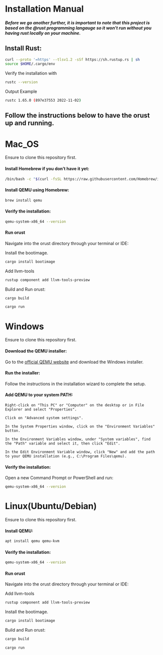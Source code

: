 # Installation Manual

##### Before we go another further, it is important to note that this project is based on the @rust programming langauge so it won't run without you having rust locally on your machine.

## Install Rust:
```sh
curl --proto '=https' --tlsv1.2 -sSf https://sh.rustup.rs | sh
source $HOME/.cargo/env
```
Verify the installation with
```sh
rustc --version
```
Output Example
```sh
rustc 1.65.0 (897e37553 2022-11-02)
```
##                                 Follow the instructions below to have the orust up and running.

# Mac_OS
Ensure to clone this repository first.
#### Install Homebrew if you don’t have it yet:
```sh
/bin/bash -c "$(curl -fsSL https://raw.githubusercontent.com/Homebrew/install/HEAD/install.sh)"
```
#### Install QEMU using Homebrew:
```sh
brew install qemu
```
#### Verify the installation:
```sh
qemu-system-x86_64 --version
```
#### Run orust
Navigate into the orust directory through your terminal or IDE:

Install the bootimage.
```sh
cargo install bootimage
```
Add llvm-tools
```sh
rustup component add llvm-tools-preview
```
Build and Run orust:

```sh
cargo build
```
```sh
cargo run
```
# Windows
Ensure to clone this repository first.

#### Download the QEMU installer:
Go to the [official QEMU website](https://www.qemu.org/download/#windows) and download the Windows installer.
#### Run the installer:
Follow the instructions in the installation wizard to complete the setup.
#### Add QEMU to your system PATH:

    Right-click on "This PC" or "Computer" on the desktop or in File Explorer and select "Properties".

    Click on "Advanced system settings".

    In the System Properties window, click on the "Environment Variables" button.

    In the Environment Variables window, under "System variables", find the "Path" variable and select it, then click "Edit".

    In the Edit Environment Variable window, click "New" and add the path to your QEMU installation (e.g., C:\Program Files\qemu).
#### Verify the installation:
Open a new Command Prompt or PowerShell and run:
```sh
qemu-system-x86_64 --version
```
# Linux(Ubuntu/Debian)
Ensure to clone this repository first.

#### Install QEMU:
```sh
apt install qemu qemu-kvm
```
#### Verify the installation:
```sh
qemu-system-x86_64 --version
```
#### Run orust
Navigate into the orust directory through your terminal or IDE:

Add llvm-tools
```sh
rustup component add llvm-tools-preview
```
Install the bootimage.
```sh
cargo install bootimage
```
Build and Run orust:

```sh
cargo build
```
```sh
cargo run
```
